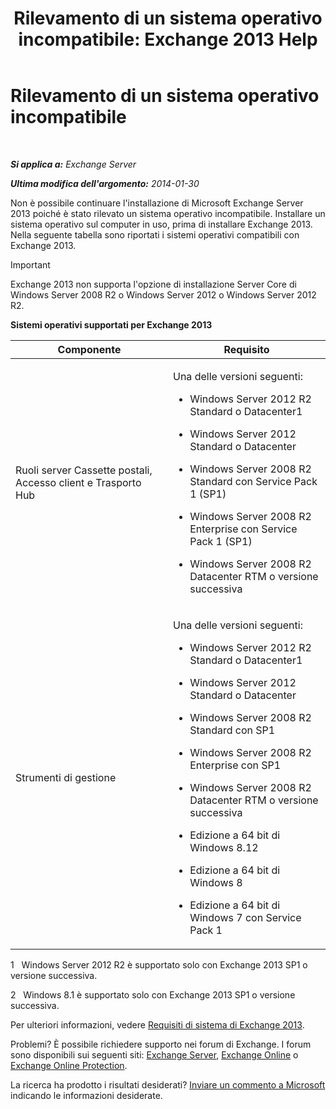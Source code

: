 ﻿---
title: 'Rilevamento di un sistema operativo incompatibile: Exchange 2013 Help'
TOCTitle: Rilevamento di un sistema operativo incompatibile
ms:assetid: a3a948d9-4991-4088-9013-0a4c944295e4
ms:mtpsurl: https://technet.microsoft.com/it-it/library/ms.exch.setupreadiness.validosversion(v=EXCHG.150)
ms:contentKeyID: 50481313
ms.date: 05/22/2018
mtps_version: v=EXCHG.150
ms.translationtype: MT
---

# Rilevamento di un sistema operativo incompatibile

 

_**Si applica a:** Exchange Server_

_**Ultima modifica dell'argomento:** 2014-01-30_

Non è possibile continuare l'installazione di Microsoft Exchange Server 2013 poiché è stato rilevato un sistema operativo incompatibile. Installare un sistema operativo sul computer in uso, prima di installare Exchange 2013. Nella seguente tabella sono riportati i sistemi operativi compatibili con Exchange 2013.


> [!IMPORTANT]
> Exchange 2013 non supporta l'opzione di installazione Server Core di Windows Server 2008 R2 o Windows Server 2012 o Windows Server 2012 R2.



**Sistemi operativi supportati per Exchange 2013**


<table>
<colgroup>
<col style="width: 50%" />
<col style="width: 50%" />
</colgroup>
<thead>
<tr class="header">
<th>Componente</th>
<th>Requisito</th>
</tr>
</thead>
<tbody>
<tr class="odd">
<td><p>Ruoli server Cassette postali, Accesso client e Trasporto Hub</p></td>
<td><p>Una delle versioni seguenti:</p>
<ul>
<li><p>Windows Server 2012 R2 Standard o Datacenter1</p></li>
<li><p>Windows Server 2012 Standard o Datacenter</p></li>
<li><p>Windows Server 2008 R2 Standard con Service Pack 1 (SP1)</p></li>
<li><p>Windows Server 2008 R2 Enterprise con Service Pack 1 (SP1)</p></li>
<li><p>Windows Server 2008 R2 Datacenter RTM o versione successiva</p></li>
</ul></td>
</tr>
<tr class="even">
<td><p>Strumenti di gestione</p></td>
<td><p>Una delle versioni seguenti:</p>
<ul>
<li><p>Windows Server 2012 R2 Standard o Datacenter1</p></li>
<li><p>Windows Server 2012 Standard o Datacenter</p></li>
<li><p>Windows Server 2008 R2 Standard con SP1</p></li>
<li><p>Windows Server 2008 R2 Enterprise con SP1</p></li>
<li><p>Windows Server 2008 R2 Datacenter RTM o versione successiva</p></li>
<li><p>Edizione a 64 bit di Windows 8.12</p></li>
<li><p>Edizione a 64 bit di Windows 8</p></li>
<li><p>Edizione a 64 bit di Windows 7 con Service Pack 1</p></li>
</ul></td>
</tr>
</tbody>
</table>


1   Windows Server 2012 R2 è supportato solo con Exchange 2013 SP1 o versione successiva.

2   Windows 8.1 è supportato solo con Exchange 2013 SP1 o versione successiva.

Per ulteriori informazioni, vedere [Requisiti di sistema di Exchange 2013](exchange-2013-system-requirements-exchange-2013-help.md).

Problemi? È possibile richiedere supporto nei forum di Exchange. I forum sono disponibili sui seguenti siti: [Exchange Server](https://go.microsoft.com/fwlink/p/?linkid=60612), [Exchange Online](https://go.microsoft.com/fwlink/p/?linkid=267542) o [Exchange Online Protection](https://go.microsoft.com/fwlink/p/?linkid=285351).

La ricerca ha prodotto i risultati desiderati? [Inviare un commento a Microsoft](mailto:exsetuphelpfeedback@microsoft.com?subject=exchange%202013%20setup%20help%20feedback) indicando le informazioni desiderate.

